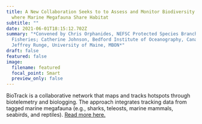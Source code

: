 ```yaml
---
title: A New Collaboration Seeks to to Assess and Monitor Biodiversity Hotspots
  where Marine Megafauna Share Habitat
subtitle: ""
date: 2021-06-01T18:15:12.702Z
summary: "*Convened by Chris Orphanides, NEFSC Protected Species Branch, NOAA
  Fisheries; Catherine Johnson, Bedford Institute of Oceanography, Canada DFO;
  Jeffrey Runge, University of Maine, MBON*"
draft: false
featured: false
image:
  filename: featured
  focal_point: Smart
  preview_only: false
---
```

BioTrack is a collaborative network that maps and tracks hotspots through biotelemetry and biologging. The approach integrates tracking data from tagged marine megafauna (e.g., sharks, teleosts, marine mammals, seabirds, and reptiles). [Read more here.](https://marinebon.org/pages/biotrack/)